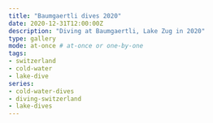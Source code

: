 ```yaml
---
title: "Baumgaertli dives 2020"
date: 2020-12-31T12:00:00Z
description: "Diving at Baumgaertli, Lake Zug in 2020"
type: gallery
mode: at-once # at-once or one-by-one
tags:
- switzerland
- cold-water
- lake-dive
series:
- cold-water-dives
- diving-switzerland
- lake-dives
---
```

